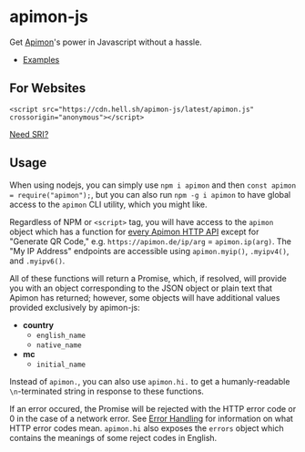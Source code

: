 # apimon-js

Get [Apimon](https://apimon.de/)'s power in Javascript without a hassle.

- [Examples](https://github.com/hell-sh/apimon-js/tree/master/examples)

## For Websites

    <script src="https://cdn.hell.sh/apimon-js/latest/apimon.js" crossorigin="anonymous"></script>

[Need SRI?](https://cdn.hell.sh/#apimon-js)

## Usage

When using nodejs, you can simply use `npm i apimon` and then `const apimon = require("apimon");`, but you can also run `npm -g i apimon` to have global access to the `apimon` CLI utility, which you might like.

Regardless of NPM or `<script>` tag, you will have access to the `apimon` object which has a function for [every Apimon HTTP API](https://apimon.de/http-apis) except for "Generate QR Code," e.g. `https://apimon.de/ip/arg` = `apimon.ip(arg)`.
The "My IP Address" endpoints are accessible using `apimon.myip()`, `.myipv4()`, and `.myipv6()`.

All of these functions will return a Promise, which, if resolved, will provide you with an object corresponding to the JSON object or plain text that Apimon has returned; however, some objects will have additional values provided exclusively by apimon-js:

- **country**
  - `english_name`
  - `native_name`
- **mc**
  - `initial_name`

Instead of `apimon.`, you can also use `apimon.hi.` to get a humanly-readable `\n`-terminated string in response to these functions.

If an error occured, the Promise will be rejected with the HTTP error code or 0 in the case of a network error. See [Error Handling](https://apimon.de/http-apis#errors) for information on what HTTP error codes mean.
`apimon.hi` also exposes the `errors` object which contains the meanings of some reject codes in English.
